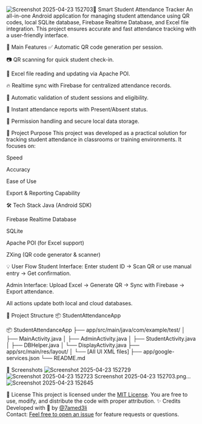 ![Screenshot 2025-04-23 152703](https://github.com/user-attachments/assets/26414e77-1d2f-4f31-91a4-17eeb22af91a)📱 Smart Student Attendance Tracker
An all-in-one Android application for managing student attendance using QR codes, local SQLite database, Firebase Realtime Database, and Excel file integration. This project ensures accurate and fast attendance tracking with a user-friendly interface.

🚀 Main Features
✅ Automatic QR code generation per session.

📷 QR scanning for quick student check-in.

📁 Excel file reading and updating via Apache POI.

🔥 Realtime sync with Firebase for centralized attendance records.

🧠 Automatic validation of student sessions and eligibility.

🧾 Instant attendance reports with Present/Absent status.

🔐 Permission handling and secure local data storage.

🎯 Project Purpose
This project was developed as a practical solution for tracking student attendance in classrooms or training environments. It focuses on:

Speed

Accuracy

Ease of Use

Export & Reporting Capability

🛠️ Tech Stack
Java (Android SDK)

Firebase Realtime Database

SQLite

Apache POI (for Excel support)

ZXing (QR code generator & scanner)

💡 User Flow
Student Interface: Enter student ID → Scan QR or use manual entry → Get confirmation.

Admin Interface: Upload Excel → Generate QR → Sync with Firebase → Export attendance.

All actions update both local and cloud databases.

📂 Project Structure
📦 StudentAttendanceApp

📦 StudentAttendanceApp
├── app/src/main/java/com/example/test/
│   ├── MainActivity.java
│   ├── AdminActivity.java
│   ├── StudentActivity.java
│   ├── DBHelper.java
│   └── DisplayActivity.java
├── app/src/main/res/layout/
│   └── [All UI XML files]
├── app/google-services.json
└── README.md

📸 Screenshots
![Screenshot 2025-04-23 152729](https://github.com/user-attachments/assets/f2089fd7-d863-47ea-b424-d1386f02ede1)
![![Screenshot 2025-04-23 152723](https://github.com/user-attachments/assets/bb0c54e8-c8ba-4531-b07e-c3f9c9612f20) Screenshot 2025-04-23 152703.png…]()
![Screenshot 2025-04-23 152645](https://github.com/user-attachments/assets/a73d00ba-3e71-4a7f-a0fc-ccde31f56df0)


📄 License
This project is licensed under the [MIT License](./LICENSE). You are free to use, modify, and distribute the code with proper attribution.
✨ Credits
Developed with 💙 by [@7amed3li](https://github.com/7amed3li)  
Contact: [Feel free to open an issue](https://github.com/7amed3li/student-attendance-tracker/issues) for feature requests or questions.
